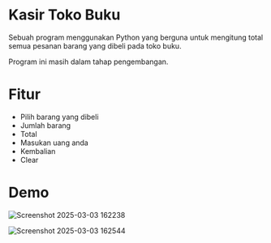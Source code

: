 # Kasir Toko Buku
Sebuah program menggunakan Python yang berguna untuk mengitung total semua pesanan barang yang dibeli pada toko buku.

Program ini masih dalam tahap pengembangan.

# Fitur
* Pilih barang yang dibeli
* Jumlah barang
* Total
* Masukan uang anda
* Kembalian
* Clear

# Demo
![Screenshot 2025-03-03 162238](https://github.com/user-attachments/assets/b8758759-76b5-4681-881e-90428be55d78)

![Screenshot 2025-03-03 162544](https://github.com/user-attachments/assets/822d2052-8997-4ff5-bf10-92957770dcb9)
